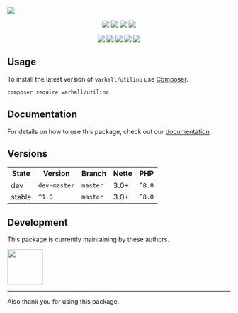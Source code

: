 ![](https://heatbadger.now.sh/github/readme/varhall/utilino/)

<p align=center>
  <a href="https://github.com/varhall/utilino/actions"><img src="https://badgen.net/github/checks/varhall/utilino/master"></a>
  <a href="https://coveralls.io/r/varhall/utilino"><img src="https://badgen.net/coveralls/c/github/varhall/utilino"></a>
  <a href="https://packagist.org/packages/varhall/utilino"><img src="https://badgen.net/packagist/dm/varhall/utilino"></a>
  <a href="https://packagist.org/packages/varhall/utilino"><img src="https://badgen.net/packagist/v/varhall/utilino"></a>
</p>
<p align=center>
  <a href="https://packagist.org/packages/varhall/utilino"><img src="https://badgen.net/packagist/php/varhall/utilino"></a>
  <a href="https://github.com/varhall/utilino"><img src="https://badgen.net/github/license/varhall/utilino"></a>
  <a href="https://bit.ly/ctteg"><img src="https://badgen.net/badge/support/gitter/cyan"></a>
  <a href="https://bit.ly/cttfo"><img src="https://badgen.net/badge/support/forum/yellow"></a>
  <a href="https://contributte.org/partners.html"><img src="https://badgen.net/badge/sponsor/donations/F96854"></a>
</p>

<!--
<p align=center>
Website 🚀 <a href="https://contributte.org">contributte.org</a> | Contact 👨🏻‍💻 <a href="https://f3l1x.io">f3l1x.io</a> | Twitter 🐦 <a href="https://twitter.com/contributte">@contributte</a>
</p>
-->

## Usage

To install the latest version of `varhall/utilino` use [Composer](https://getcomposer.org).

```bash
composer require varhall/utilino
```

## Documentation

For details on how to use this package, check out our [documentation](.docs).

## Versions

| State       | Version       | Branch   | Nette | PHP    |
|-------------|---------------|----------|-------|--------|
| dev         | `dev-master`  | `master` | 3.0+  | `^8.0` |
| stable      | `^1.0`        | `master` | 3.0+  | `^8.0` |

## Development

This package is currently maintaining by these authors.

<a href="https://github.com/varhall">
  <img width="80" height="80" src="https://avatars.githubusercontent.com/u/165651?v=4">
</a>

-----

Also thank you for using this package.